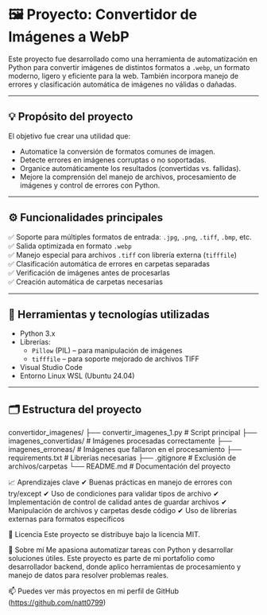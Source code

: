 # 🖼️ Proyecto: Convertidor de Imágenes a WebP

Este proyecto fue desarrollado como una herramienta de automatización en Python para convertir imágenes de distintos formatos a `.webp`, un formato moderno, ligero y eficiente para la web. También incorpora manejo de errores y clasificación automática de imágenes no válidas o dañadas.

---

## 💡 Propósito del proyecto

El objetivo fue crear una utilidad que:

- Automatice la conversión de formatos comunes de imagen.
- Detecte errores en imágenes corruptas o no soportadas.
- Organice automáticamente los resultados (convertidas vs. fallidas).
- Mejore la comprensión del manejo de archivos, procesamiento de imágenes y control de errores con Python.

---

## ⚙️ Funcionalidades principales

✅ Soporte para múltiples formatos de entrada: `.jpg`, `.png`, `.tiff`, `.bmp`, etc.  
✅ Salida optimizada en formato `.webp`  
✅ Manejo especial para archivos `.tiff` con librería externa (`tifffile`)  
✅ Clasificación automática de errores en carpetas separadas  
✅ Verificación de imágenes antes de procesarlas  
✅ Creación automática de carpetas necesarias

---

## 🧰 Herramientas y tecnologías utilizadas

- Python 3.x
- Librerías:
  - `Pillow` (PIL) – para manipulación de imágenes
  - `tifffile` – para soporte mejorado de archivos TIFF
- Visual Studio Code
- Entorno Linux WSL (Ubuntu 24.04)

---

## 🗂 Estructura del proyecto

convertidor_imagenes/
├── convertir_imagenes_1.py # Script principal
├── imagenes_convertidas/ # Imágenes procesadas correctamente
├── imagenes_erroneas/ # Imágenes que fallaron en el procesamiento
├── requirements.txt # Librerías necesarias
├── .gitignore # Exclusión de archivos/carpetas
└── README.md # Documentación del proyecto

📈 Aprendizajes clave
✔ Buenas prácticas en manejo de errores con try/except
✔ Uso de condiciones para validar tipos de archivo
✔ Implementación de control de calidad antes de guardar archivos
✔ Manipulación de archivos y carpetas desde código
✔ Uso de librerías externas para formatos específicos

🔐 Licencia
Este proyecto se distribuye bajo la licencia MIT.

🙋 Sobre mí
Me apasiona automatizar tareas con Python y desarrollar soluciones útiles. Este proyecto es parte de mi portafolio como desarrollador backend, donde aplico herramientas de procesamiento y manejo de datos para resolver problemas reales.

📫 Puedes ver más proyectos en mi perfil de GitHub (https://github.com/natt0799)
